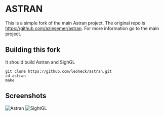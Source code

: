
# ASTRAN

This is a simple fork of the main Astran project. The original repo is https://github.com/aziesemer/astran. For more information go to the main project.

## Building this fork

It should build Astran and SighGL

```
git clone https://github.com/leoheck/astran.git
cd astran
make
```

## Screenshots

![Astran](https://github.com/aziesemer/astran/blob/master/Astran/doc/astran.png?raw=true)
![SightGL](https://github.com/aziesemer/astran/blob/master/SightGL/doc/sightgl.png?raw=true)

